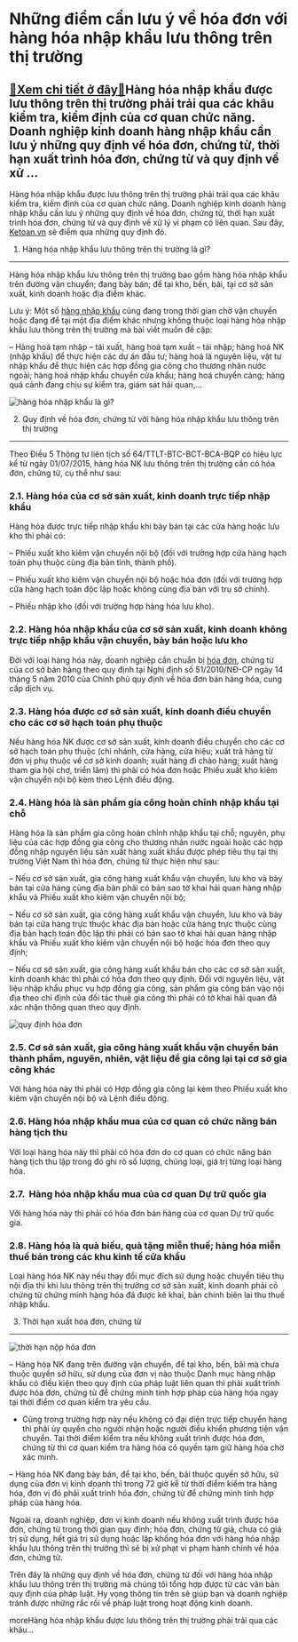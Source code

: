 Những điểm cần lưu ý về hóa đơn với hàng hóa nhập khẩu lưu thông trên thị trường
================================================================================

[:gift:Xem chi tiết ở đây:gift:](https://hddtvn.com/nhung-diem-can-luu-y-ve-hoa-don-voi-hang-hoa-nhap-khau-luu-thong-tren-thi-truong/)Hàng hóa nhập khẩu được lưu thông trên thị trường phải trải qua các khâu kiểm tra, kiểm định của cơ quan chức năng. Doanh nghiệp kinh doanh hàng nhập khẩu cần lưu ý những quy định về hóa đơn, chứng từ, thời hạn xuất trình hóa đơn, chứng từ và quy định về xử …
-------------------------------------------------------------------------------------------------------------------------------------------------------------------------------------------------------------------------------------------------------------------

Hàng hóa nhập khẩu được lưu thông trên thị trường phải trải qua các khâu kiểm tra, kiểm định của cơ quan chức năng. Doanh nghiệp kinh doanh hàng nhập khẩu cần lưu ý những quy định về hóa đơn, chứng từ, thời hạn xuất trình hóa đơn, chứng từ và quy định về xử lý vi phạm có liên quan. Sau đây, [Ketoan.vn](http://www.ketoan.vn) sẽ điểm qua những quy định đó.


1. Hàng hóa nhập khẩu lưu thông trên thị trường là gì?
------------------------------------------------------


Hàng hóa nhập khẩu lưu thông trên thị trường bao gồm hàng hóa nhập khẩu trên đường vận chuyển; đang bày bán; để tại kho, bến, bãi, tại cơ sở sản xuất, kinh doanh hoặc địa điểm khác.


Lưu ý: Một số [hàng nhập khẩu](#) cũng đang trong thời gian chờ vận chuyển hoặc đang để tại một địa điểm khác nhưng không thuộc loại hàng hóa nhập khẩu lưu thông trên thị trường mà bài viết muốn đề cập:


– Hàng hoá tạm nhập – tái xuất, hàng hoá tạm xuất – tái nhập; hàng hoá NK (nhập khẩu) để thực hiện các dự án đầu tư; hàng hoá là nguyên liệu, vật tư nhập khẩu để thực hiện các hợp đồng gia công cho thương nhân nước ngoài; hàng hoá nhập khẩu chuyển cửa khẩu; hàng hoá chuyển cảng; hàng quá cảnh đang chịu sự kiểm tra, giám sát hải quan,…


![hàng hóa nhập khẩu là gì?](https://hddtvn.com/wp-content/uploads/2021/01/tang-cuo-ng-kie-m-tra-sie-t-chat-nguo-n-go-c-hang-hoa-nhap-khau.jpg)


2. Quy định về hóa đơn, chứng từ với hàng hóa nhập khẩu lưu thông trên thị trường
---------------------------------------------------------------------------------


Theo Điều 5 Thông tư liên tịch số 64/TTLT-BTC-BCT-BCA-BQP có hiệu lực kể từ ngày 01/07/2015, hàng hóa NK lưu thông trên thị trường cần có hóa đơn, chứng từ, cụ thể như sau:


### 2.1. Hàng hóa của cơ sở sản xuất, kinh doanh trực tiếp nhập khẩu


Hàng hóa được trực tiếp nhập khẩu khi bày bán tại các cửa hàng hoặc lưu kho thì phải có:


– Phiếu xuất kho kiêm vận chuyển nội bộ (đối với trường hợp cửa hàng hạch toán phụ thuộc cùng địa bàn tỉnh, thành phố).


– Phiếu xuất kho kiêm vận chuyển nội bộ hoặc hóa đơn (đối với trường hợp cửa hàng hạch toán độc lập hoặc không cùng địa bàn với trụ sở chính).


– Phiếu nhập kho (đối với trường hợp hàng hóa lưu kho).


### 2.2. Hàng hóa nhập khẩu của cơ sở sản xuất, kinh doanh không trực tiếp nhập khẩu vận chuyển, bày bán hoặc lưu kho


Đới với loại hàng hóa này, doanh nghiệp cần chuẩn bị [hóa đơn](#), chứng từ của cơ sở bán hàng theo quy định tại Nghị định số 51/2010/NĐ-CP ngày 14 tháng 5 năm 2010 của Chính phủ quy định về hóa đơn bán hàng hóa, cung cấp dịch vụ.


### 2.3. Hàng hóa được cơ sở sản xuất, kinh doanh điều chuyển cho các cơ sở hạch toán phụ thuộc


Nếu hàng hóa NK được cơ sở sản xuất, kinh doanh điều chuyển cho các cơ sở hạch toán phụ thuộc (chi nhánh, cửa hàng, cửa hiệu; xuất trả hàng từ đơn vị phụ thuộc về cơ sở kinh doanh; xuất hàng đi chào hàng; xuất hàng tham gia hội chợ, triển lãm) thì phải có hóa đơn hoặc Phiếu xuất kho kiêm vận chuyển nội bộ kèm theo Lệnh điều động.


### 2.4. Hàng hóa là sản phẩm gia công hoàn chỉnh nhập khẩu tại chỗ


Hàng hóa là sản phẩm gia công hoàn chỉnh nhập khẩu tại chỗ; nguyên, phụ liệu của các hợp đồng gia công cho thương nhân nước ngoài hoặc các hợp đồng nhập nguyên liệu sản xuất hàng xuất khẩu được phép tiêu thụ tại thị trường Việt Nam thì hóa đơn, chứng từ thực hiện như sau:


– Nếu cơ sở sản xuất, gia công hàng xuất khẩu vận chuyển, lưu kho và bày bán tại cửa hàng cùng địa bàn phải có bản sao tờ khai hải quan hàng nhập khẩu và Phiếu xuất kho kiêm vận chuyển nội bộ;


– Nếu cơ sở sản xuất, gia công hàng xuất khẩu vận chuyển, lưu kho và bày bán tại cửa hàng trực thuộc khác địa bàn hoặc cửa hàng trực thuộc cùng địa bàn hạch toán độc lập thì phải có bản sao tờ khai hải quan hàng nhập khẩu và Phiếu xuất kho kiêm vận chuyển nội bộ hoặc hóa đơn theo quy định;


– Nếu cơ sở sản xuất, gia công hàng xuất khẩu bán cho các cơ sở sản xuất, kinh doanh khác thì phải có hóa đơn theo quy định. Đối với nguyên liệu, vật liệu nhập khẩu phục vụ hợp đồng gia công, sản phẩm gia công bán vào nội địa theo chỉ định của đối tác thuê gia công thì phải có tờ khai hải quan đã xác nhận thông quan theo quy định.


![quy định hóa đơn](https://hddtvn.com/wp-content/uploads/2021/01/Untitled-9.png)


### 2.5. Cơ sở sản xuất, gia công hàng xuất khẩu vận chuyển bán thành phẩm, nguyên, nhiên, vật liệu để gia công lại tại cơ sở gia công khác


Với hàng hóa này thì phải có Hợp đồng gia công lại kèm theo Phiếu xuất kho kiêm vận chuyển nội bộ và Lệnh điều động.


### 2.6. Hàng hóa nhập khẩu mua của cơ quan có chức năng bán hàng tịch thu


Với loại hàng hóa này thì phải có hóa đơn do cơ quan có chức năng bán hàng tịch thu lập trong đó ghi rõ số lượng, chủng loại, giá trị từng loại hàng hóa.


### 2.7.  Hàng hóa nhập khẩu mua của cơ quan Dự trữ quốc gia


Với hàng hóa này thì phải có hóa đơn bán hàng của cơ quan Dự trữ quốc gia.


### 2.8. Hàng hóa là quà biếu, quà tặng miễn thuế; hàng hóa miễn thuế bán trong các khu kinh tế cửa khẩu


Loại hàng hóa NK này nếu thay đổi mục đích sử dụng hoặc chuyển tiêu thụ nội địa thì khi lưu thông trên thị trường cơ sở sản xuất, kinh doanh phải có chứng từ chứng minh hàng hóa đã được kê khai, bản chính biên lai thu thuế nhập khẩu.


3. Thời hạn xuất hóa đơn, chứng từ
----------------------------------


![thời hạn nộp hóa đơn](https://hddtvn.com/wp-content/uploads/2021/01/Untitled-10.png)


– Hàng hóa NK đang trên đường vận chuyển, để tại kho, bến, bãi mà chưa thuộc quyền sở hữu, sử dụng của đơn vị nào thuộc Danh mục hàng nhập khẩu có điều kiện theo quy định của pháp luật liên quan thì phải xuất trình được hóa đơn, chứng từ để chứng minh tính hợp pháp của hàng hóa ngay tại thời điểm cơ quan kiểm tra yêu cầu.


+ Cũng trong trường hợp này nếu không có đại diện trực tiếp chuyển hàng thì phải ủy quyền cho người nhận hoặc người điều khiển phương tiện vận chuyển. Tại thời điểm kiểm tra nếu không xuất trình được hóa đơn, chứng từ thì cơ quan kiểm tra hàng hóa có quyền tạm giữ hàng hóa chờ xác minh.


– Hàng hóa NK đang bày bán, để tại kho, bến, bãi thuộc quyền sở hữu, sử dụng của đơn vị kinh doanh thì trong 72 giờ kể từ thời điểm kiểm tra hàng hóa, đơn vị đó phải xuất trình hóa đơn, chứng từ để chứng minh tính hợp pháp của hàng hóa.


Ngoài ra, doanh nghiệp, đơn vị kinh doanh nếu không xuất trình được hóa đơn, chứng từ trong thời gian quy định; hóa đơn, chứng từ giả, chưa có giá trị sử dụng, hết giá trị sử dụng hoặc lập khống hóa đơn với hàng hóa nhập khẩu lưu thông trên thị trường thì sẽ bị xử phạt vi phạm hành chính về hóa đơn, chứng từ.


Trên đây là những quy định về hóa đơn, chứng từ đối với hàng hóa nhập khẩu lưu thông trên thị trường mà chúng tôi tổng hợp được từ các văn bản quy định của pháp luật. Hy vọng thông tin trên sẽ giúp bạn và doanh nghiệp tránh được những rắc rối về pháp luật trong hoạt động kinh doanh.



moreHàng hóa nhập khẩu được lưu thông trên thị trường phải trải qua các khâu…

